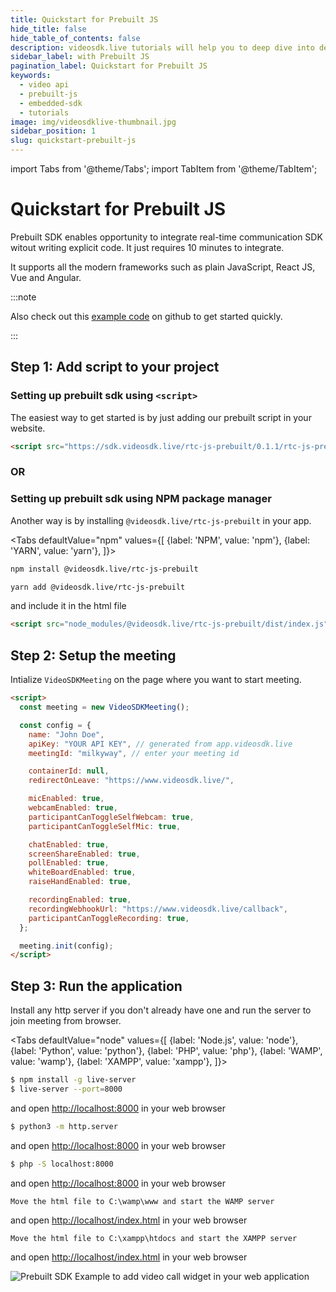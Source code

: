 ```yaml
---
title: Quickstart for Prebuilt JS
hide_title: false
hide_table_of_contents: false
description: videosdk.live tutorials will help you to deep dive into details of all the SDK and API. We tried to include example of all the possible programming langaguges.
sidebar_label: with Prebuilt JS
pagination_label: Quickstart for Prebuilt JS
keywords:
  - video api
  - prebuilt-js
  - embedded-sdk
  - tutorials
image: img/videosdklive-thumbnail.jpg
sidebar_position: 1
slug: quickstart-prebuilt-js
---
```


import Tabs from '@theme/Tabs';
import TabItem from '@theme/TabItem';

# Quickstart for Prebuilt JS

Prebuilt SDK enables opportunity to integrate real-time communication SDK witout writing explicit code. It just requires 10 minutes to integrate.

It supports all the modern frameworks such as plain JavaScript, React JS, Vue and Angular.

:::note

Also check out this [example code](https://github.com/videosdk-live/videosdk-rtc-js-prebuilt-embedded-example) on github to get started quickly.

:::

## Step 1: Add script to your project

### Setting up prebuilt sdk using `<script>`

The easiest way to get started is by just adding our prebuilt script in your website.

```html title="index.html"
<script src="https://sdk.videosdk.live/rtc-js-prebuilt/0.1.1/rtc-js-prebuilt.js"></script>
```

### OR

### Setting up prebuilt sdk using NPM package manager

Another way is by installing `@videosdk.live/rtc-js-prebuilt` in your app.

<Tabs
defaultValue="npm"
values={[
{label: 'NPM', value: 'npm'},
{label: 'YARN', value: 'yarn'},
]}>
<TabItem value="npm">

```bash
npm install @videosdk.live/rtc-js-prebuilt
```

</TabItem>
<TabItem value="yarn">

```bash
yarn add @videosdk.live/rtc-js-prebuilt
```

</TabItem>
</Tabs>

and include it in the html file

```html title="index.html"
<script src="node_modules/@videosdk.live/rtc-js-prebuilt/dist/index.js"></script>
```

## Step 2: Setup the meeting

Intialize `VideoSDKMeeting` on the page where you want to start meeting.

```html title="index.html"
<script>
  const meeting = new VideoSDKMeeting();

  const config = {
    name: "John Doe",
    apiKey: "YOUR API KEY", // generated from app.videosdk.live
    meetingId: "milkyway", // enter your meeting id

    containerId: null,
    redirectOnLeave: "https://www.videosdk.live/",

    micEnabled: true,
    webcamEnabled: true,
    participantCanToggleSelfWebcam: true,
    participantCanToggleSelfMic: true,

    chatEnabled: true,
    screenShareEnabled: true,
    pollEnabled: true,
    whiteBoardEnabled: true,
    raiseHandEnabled: true,

    recordingEnabled: true,
    recordingWebhookUrl: "https://www.videosdk.live/callback",
    participantCanToggleRecording: true,
  };

  meeting.init(config);
</script>
```

## Step 3: Run the application

Install any http server if you don't already have one and run the server to join meeting from browser.

<Tabs
defaultValue="node"
values={[
{label: 'Node.js', value: 'node'},
{label: 'Python', value: 'python'},
{label: 'PHP', value: 'php'},
{label: 'WAMP', value: 'wamp'},
{label: 'XAMPP', value: 'xampp'},
]}>
<TabItem value="node">

```bash
$ npm install -g live-server
$ live-server --port=8000
```

and open [http://localhost:8000](http://localhost:8000) in your web browser

</TabItem>
<TabItem value="python">

```bash
$ python3 -m http.server
```

and open [http://localhost:8000](http://localhost:8000) in your web browser

</TabItem>
<TabItem value="php">

```bash
$ php -S localhost:8000
```

and open [http://localhost:8000](http://localhost:8000) in your web browser

</TabItem>
<TabItem value="wamp">

```
Move the html file to C:\wamp\www and start the WAMP server
```

and open [http://localhost/index.html](http://localhost/index.html) in your web browser

</TabItem>
<TabItem value="xampp">

```
Move the html file to C:\xampp\htdocs and start the XAMPP server
```

and open [http://localhost/index.html](http://localhost/index.html) in your web browser

</TabItem>
</Tabs>

![Prebuilt SDK Example to add video call widget in your web application](/img/tutorial/integrate-it-anywhere.jpg)
